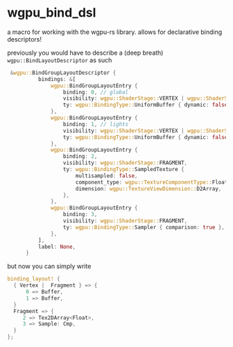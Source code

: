 # wgpu_bind_dsl

a macro for working with the wgpu-rs library. allows for declarative binding descriptors!

previously you would have to describe a (deep breath) `wgpu::BindLayoutDescriptor` as such

```Rust
 &wgpu::BindGroupLayoutDescriptor {
          bindings: &[
              wgpu::BindGroupLayoutEntry {
                  binding: 0, // global
                  visibility: wgpu::ShaderStage::VERTEX | wgpu::ShaderStage::FRAGMENT,
                  ty: wgpu::BindingType::UniformBuffer { dynamic: false },
              },
              wgpu::BindGroupLayoutEntry {
                  binding: 1, // lights
                  visibility: wgpu::ShaderStage::VERTEX | wgpu::ShaderStage::FRAGMENT,
                  ty: wgpu::BindingType::UniformBuffer { dynamic: false },
              },
              wgpu::BindGroupLayoutEntry {
                  binding: 2,
                  visibility: wgpu::ShaderStage::FRAGMENT,
                  ty: wgpu::BindingType::SampledTexture {
                      multisampled: false,
                      component_type: wgpu::TextureComponentType::Float,
                      dimension: wgpu::TextureViewDimension::D2Array,
                  },
              },
              wgpu::BindGroupLayoutEntry {
                  binding: 3,
                  visibility: wgpu::ShaderStage::FRAGMENT,
                  ty: wgpu::BindingType::Sampler { comparison: true },
              },
          ],
          label: None,
      }
```
but now you can simply write

```Rust
binding_layout! {
  { Vertex |  Fragment } => {
      0 => Buffer,
      1 => Buffer,
  }
  Fragment => {
     2 => Tex2DArray<Float>,
     3 => Sample: Cmp,
  }
};
```

